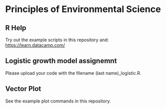 # Principles of Environmental Science

## R Help
Try out the example scripts in this repository and:
https://learn.datacamp.com/

## Logistic growth model assignemnt
Please upload your code with the filename (last name)_logistic.R.

## Vector Plot
See the example plot commands in this repository.
